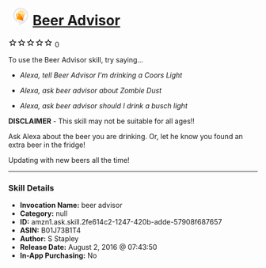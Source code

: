 # &nbsp;<img src="skill_icon" alt="Beer Advisor icon" width="36"> [Beer Advisor](http://alexa.amazon.com/#skills/amzn1.ask.skill.2fe614c2-1247-420b-adde-57908f687657)
![0 stars](../../images/ic_star_border_black_18dp_1x.png)![0 stars](../../images/ic_star_border_black_18dp_1x.png)![0 stars](../../images/ic_star_border_black_18dp_1x.png)![0 stars](../../images/ic_star_border_black_18dp_1x.png)![0 stars](../../images/ic_star_border_black_18dp_1x.png) 0

To use the Beer Advisor skill, try saying...

* *Alexa, tell Beer Advisor I'm drinking a Coors Light*

* *Alexa, ask beer advisor about Zombie Dust*

* *Alexa, ask beer advisor should I drink a busch light*

**DISCLAIMER** - This skill may not be suitable for all ages!!

Ask Alexa about the beer you are drinking. Or, let he know you found an extra beer in the fridge!

Updating with new beers all the time!

***

### Skill Details

* **Invocation Name:** beer advisor
* **Category:** null
* **ID:** amzn1.ask.skill.2fe614c2-1247-420b-adde-57908f687657
* **ASIN:** B01J73B1T4
* **Author:** S Stapley
* **Release Date:** August 2, 2016 @ 07:43:50
* **In-App Purchasing:** No
